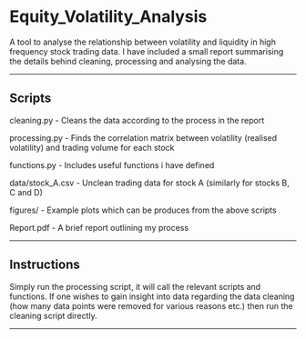 # Equity_Volatility_Analysis

A tool to analyse the relationship between volatility and liquidity in high frequency stock trading data. I have included a small report summarising
the details behind cleaning, processing and analysing the data.

---

## Scripts

cleaning.py - Cleans the data according to the process in the report

processing.py - Finds the correlation matrix between volatility (realised volatility) and trading volume for each stock

functions.py - Includes useful functions i have defined

data/stock_A.csv - Unclean trading data for stock A (similarly for stocks B, C and D)

figures/ - Example plots which can be produces from the above scripts

Report.pdf - A brief report outlining my process

---

## Instructions

Simply run the processing script, it will call the relevant scripts and functions. If one wishes to gain insight into data regarding the data
cleaning (how many data points were removed for various reasons etc.) then run the cleaning script directly.

---
